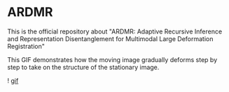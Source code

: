 # ARDMR
This is the official  repository about "ARDMR: Adaptive Recursive Inference and Representation Disentanglement for Multimodal Large Deformation Registration"

This GIF demonstrates how the moving image gradually deforms step by step to take on the structure of the stationary image.

! [gif](multiscale.gif)
